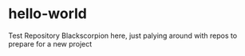 # hello-world
Test Repository
Blackscorpion here, just palying around with repos to prepare for a new project
